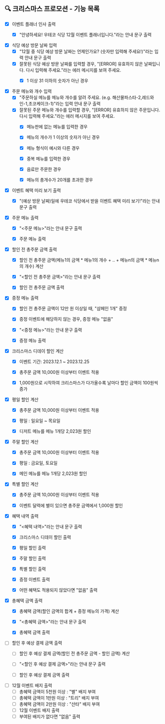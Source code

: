## 🔍 크리스마스 프로모션 - 기능 목록

- [x] 이벤트 플래너 인사 출력
  - [x] "안녕하세요! 우테코 식당 12월 이벤트 플래너입니다."라는 안내 문구 출력


- [x] 식당 예상 방문 날짜 입력
  - [x] "12월 중 식당 예상 방문 날짜는 언제인가요? (숫자만 입력해 주세요!)"라는 입력 안내 문구 출력
  - [x] 잘못된 식당 예상 방문 날짜를 입력할 경우, "[ERROR] 유효하지 않은 날짜입니다. 다시 입력해 주세요."라는 에러 메시지를 보여 주세요.
    - [x] 1 이상 31 이하의 숫자가 아닌 경우


- [x] 주문 메뉴와 개수 입력
  - [x] "주문하실 메뉴를 메뉴와 개수를 알려 주세요. (e.g. 해산물파스타-2,레드와인-1,초코케이크-1)"라는 입력 안내 문구 출력
  - [x] 잘못된 주문 메뉴와 개수를 입력할 경우, "[ERROR] 유효하지 않은 주문입니다. 다시 입력해 주세요."라는 에러 메시지를 보여 주세요.
    - [x] 메뉴판에 없는 메뉴를 입력한 경우
    - [x] 메뉴의 개수가 1 이상의 숫자가 아닌 경우
    - [x] 메뉴 형식이 예시와 다른 경우
    - [x] 중복 메뉴를 입력한 경우
    - [x] 음료만 주문한 경우
    - [x] 메뉴의 총개수가 20개를 초과한 경우


- [x] 이벤트 혜택 미리 보기 출력
  - [x] "(예상 방문 날짜)일에 우테코 식당에서 받을 이벤트 혜택 미리 보기!"라는 안내 문구 출력


- [x] 주문 메뉴 출력
  - [x] "<주문 메뉴>"라는 안내 문구 출력
  - [x] 주문 메뉴 출력


- [x] 할인 전 총주문 금액 출력
  - [x] 할인 전 총주문 금액(메뉴1의 금액 * 메뉴1의 개수 + .. + 메뉴n의 금액 * 메뉴n의 개수) 계산
  - [x] "<할인 전 총주문 금액>"라는 안내 문구 출력
  - [x] 할인 전 총주문 금액 출력


- [x] 증정 메뉴 출력
  - [x] 할인 전 총주문 금액이 12만 원 이상일 때, "샴페인 1개" 증정
  - [x] 증정 이벤트에 해당하지 않는 경우, 증정 메뉴 "없음"
  - [x] "<증정 메뉴>"라는 안내 문구 출력
  - [x] 증정 메뉴 출력


- [x] 크리스마스 디데이 할인 계산
  - [x] 이벤트 기간: 2023.12.1 ~ 2023.12.25
  - [x] 총주문 금액 10,000원 이상부터 이벤트 적용
  - [x] 1,000원으로 시작하여 크리스마스가 다가올수록 날마다 할인 금액이 100원씩 증가


- [x] 평일 할인 계산
  - [x] 총주문 금액 10,000원 이상부터 이벤트 적용
  - [x] 평일 : 일요일 ~ 목요일
  - [x] 디저트 메뉴를 메뉴 1개당 2,023원 할인


- [x] 주말 할인 계산
    - [x] 총주문 금액 10,000원 이상부터 이벤트 적용
    - [x] 평일 : 금요일, 토요일
    - [x] 메인 메뉴를 메뉴 1개당 2,023원 할인


- [x] 특별 할인 계산
  - [x] 총주문 금액 10,000원 이상부터 이벤트 적용
  - [x] 이벤트 달력에 별이 있으면 총주문 금액에서 1,000원 할인


- [x] 혜택 내역 출력
  - [x] "<혜택 내역>"라는 안내 문구 출력
  - [x] 크리스마스 디데이 할인 출력
  - [x] 평일 할인 출력
  - [x] 주말 할인 출력
  - [x] 특별 할인 출력
  - [x] 증정 이벤트 출력
  - [x] 어떤 혜택도 적용되지 않았다면 "없음" 출력


- [x] 총혜택 금액 출력
  - [x] 총혜택 금액(할인 금액의 합계 + 증정 메뉴의 가격) 계산
  - [x] "<총혜택 금액>"라는 안내 문구 출력
  - [x] 총혜택 금액 출력
  

- [ ] 할인 후 예상 결제 금액 출력
  - [ ] 할인 후 예상 결제 금액(할인 전 총주문 금액 - 할인 금액) 계산
  - [ ] "<할인 후 예상 결제 금액>"라는 안내 문구 출력
  - [ ] 할인 후 예상 결제 금액 출력


- [ ] 12월 이벤트 배지 출력
  - [ ] 총혜택 금액이 5천원 이상 : "별" 배지 부여
  - [ ] 총혜택 금액이 1만원 이상 : "트리" 배지 부여
  - [ ] 총혜택 금액이 2만원 이상 : "산타" 배지 부여
  - [ ] 12월 이벤트 배지 출력
  - [ ] 부여된 배지가 없다면 "없음" 출력